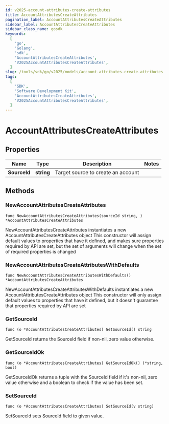 ```yaml
---
id: v2025-account-attributes-create-attributes
title: AccountAttributesCreateAttributes
pagination_label: AccountAttributesCreateAttributes
sidebar_label: AccountAttributesCreateAttributes
sidebar_class_name: gosdk
keywords:
  [
    'go',
    'Golang',
    'sdk',
    'AccountAttributesCreateAttributes',
    'V2025AccountAttributesCreateAttributes',
  ]
slug: /tools/sdk/go/v2025/models/account-attributes-create-attributes
tags:
  [
    'SDK',
    'Software Development Kit',
    'AccountAttributesCreateAttributes',
    'V2025AccountAttributesCreateAttributes',
  ]
---
```


# AccountAttributesCreateAttributes

## Properties

| Name         | Type       | Description                        | Notes |
| ------------ | ---------- | ---------------------------------- | ----- |
| **SourceId** | **string** | Target source to create an account |

## Methods

### NewAccountAttributesCreateAttributes

`func NewAccountAttributesCreateAttributes(sourceId string, ) *AccountAttributesCreateAttributes`

NewAccountAttributesCreateAttributes instantiates a new AccountAttributesCreateAttributes object This constructor will assign default values to properties that have it defined, and makes sure properties required by API are set, but the set of arguments will change when the set of required properties is changed

### NewAccountAttributesCreateAttributesWithDefaults

`func NewAccountAttributesCreateAttributesWithDefaults() *AccountAttributesCreateAttributes`

NewAccountAttributesCreateAttributesWithDefaults instantiates a new AccountAttributesCreateAttributes object This constructor will only assign default values to properties that have it defined, but it doesn't guarantee that properties required by API are set

### GetSourceId

`func (o *AccountAttributesCreateAttributes) GetSourceId() string`

GetSourceId returns the SourceId field if non-nil, zero value otherwise.

### GetSourceIdOk

`func (o *AccountAttributesCreateAttributes) GetSourceIdOk() (*string, bool)`

GetSourceIdOk returns a tuple with the SourceId field if it's non-nil, zero value otherwise and a boolean to check if the value has been set.

### SetSourceId

`func (o *AccountAttributesCreateAttributes) SetSourceId(v string)`

SetSourceId sets SourceId field to given value.

